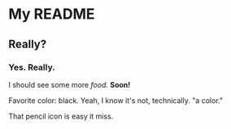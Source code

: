 # My README
## Really?
### Yes.  Really.

I should see some more *food.*  **Soon!**

Favorite color: black.  Yeah, I know it's not, technically. "a color."

That pencil icon is easy it miss.
